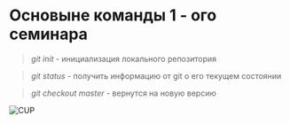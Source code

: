 # Основыне команды 1 - ого семинара

> *git init* - инициализация локального репозитория

> *git status* - получить информацию от git о его текущем состоянии

> *git checkout master* - вернутся на новую версию

![CUP](https://kartinki.pibig.info/uploads/posts/2023-04/thumbs/1680303863_kartinki-pibig-info-p-kartinki-rozovoe-utro-arti-1.jpg)





